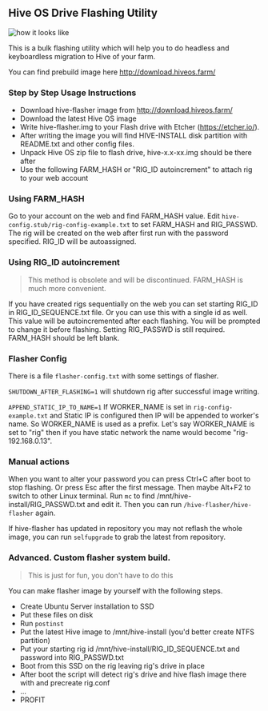 ## Hive OS Drive Flashing Utility

![how it looks like](https://user-images.githubusercontent.com/38013470/45325818-a2ee2400-b55a-11e8-9905-6072a9d904b2.png)


This is a bulk flashing utility which will help you to do 
headless and keyboardless migration to Hive of your farm.

You can find prebuild image here http://download.hiveos.farm/


### Step by Step Usage Instructions

- Download hive-flasher image from http://download.hiveos.farm/
- Download the latest Hive OS image
- Write hive-flasher.img to your Flash drive with Etcher (https://etcher.io/).
- After writing the image you will find HIVE-INSTALL disk partition with README.txt and other config files.
- Unpack Hive OS zip file to flash drive, hive-x.x-xx.img should be there after
- Use the following FARM_HASH or "RIG_ID autoincrement" to attach rig to your web account


### Using FARM_HASH

Go to your account on the web and find FARM_HASH value. 
Edit `hive-config.stub/rig-config-example.txt` to set FARM_HASH and RIG_PASSWD.
The rig will be created on the web after first run with the password specified.
RIG_ID will be autoassigned.


### Using RIG_ID autoincrement
> This method is obsolete and will be discontinued. FARM_HASH is much more convenient.

If you have created rigs sequentially on the web you can set starting RIG_ID in RIG_ID_SEQUENCE.txt file.
Or you can use this with a single id as well.
This value will be autoincremented after each flashing. 
You will be prompted to change it before flashing. 
Setting RIG_PASSWD is still required. FARM_HASH should be left blank.


### Flasher Config

There is a file `flasher-config.txt` with some settings of flasher.

`SHUTDOWN_AFTER_FLASHING=1` will shutdown rig after successful image writing.

`APPEND_STATIC_IP_TO_NAME=1`
If WORKER_NAME is set in `rig-config-example.txt` and Static IP is configured then IP will be appended to worker's name.
So WORKER_NAME is used as a prefix. 
Let's say WORKER_NAME is set to "rig" then if you have static network the name would become "rig-192.168.0.13".
 


### Manual actions

When you want to alter your password you can press Ctrl+C after boot to stop flashing.
Or press Esc after the first message.
Then maybe Alt+F2 to switch to other Linux terminal.
Run `mc` to find /mnt/hive-install/RIG_PASSWD.txt and edit it.
Then you can run `/hive-flasher/hive-flasher` again.


If hive-flasher has updated in repository you may not reflash the whole image, 
you can run `selfupgrade` to grab the latest from repository.




### Advanced. Custom flasher system build.

> This is just for fun, you don't have to do this 

You can make flasher image by yourself with the following steps.

- Create Ubuntu Server installation to SSD
- Put these files on disk
- Run `postinst`
- Put the latest Hive image to /mnt/hive-install (you'd better create NTFS partition)
- Put your starting rig id /mnt/hive-install/RIG_ID_SEQUENCE.txt and password into RIG_PASSWD.txt 
- Boot from this SSD on the rig leaving rig's drive in place
- After boot the script will detect rig's drive and hive flash image there with and precreate rig.conf
- ...
- PROFIT

